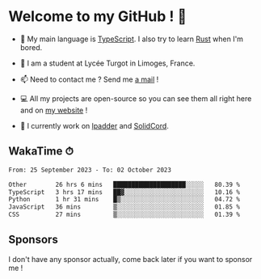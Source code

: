 # Welcome to my GitHub ! 🌃

- 🔭 My main language is [TypeScript](https://www.typescriptlang.org/). I also try to learn [Rust](https://www.rust-lang.org/) when I'm bored. 

- 🌱 I am a student at Lycée Turgot in Limoges, France.

- 📫 Need to contact me ? Send me <a href="mailto:mikkel@milescode.dev">a mail</a> !

- 💻 All my projects are open-source so you can see them all right here and on <a href="https://www.vexcited.ml">my website</a> !

- 👀 I currently work on [lpadder](https://github.com/Vexcited/lpadder) and [SolidCord](https://github.com/Vexcited/SolidCord).

## WakaTime ⏱

<!--START_SECTION:waka-->

```txt
From: 25 September 2023 - To: 02 October 2023

Other        26 hrs 6 mins   ████████████████████░░░░░   80.39 %
TypeScript   3 hrs 17 mins   ██▓░░░░░░░░░░░░░░░░░░░░░░   10.16 %
Python       1 hr 31 mins    █▒░░░░░░░░░░░░░░░░░░░░░░░   04.72 %
JavaScript   36 mins         ▒░░░░░░░░░░░░░░░░░░░░░░░░   01.85 %
CSS          27 mins         ▒░░░░░░░░░░░░░░░░░░░░░░░░   01.39 %
```

<!--END_SECTION:waka-->

## Sponsors

I don't have any sponsor actually, come back later if you want to sponsor me !
